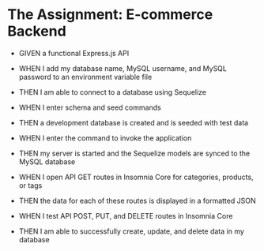 # The Assignment: E-commerce Backend

* GIVEN a functional Express.js API

* WHEN I add my database name, MySQL username, and MySQL password to an environment variable file

* THEN I am able to connect to a database using Sequelize

* WHEN I enter schema and seed commands

* THEN a development database is created and is seeded with test data

* WHEN I enter the command to invoke the application

* THEN my server is started and the Sequelize models are synced to the MySQL database

* WHEN I open API GET routes in Insomnia Core for categories, products, or tags

* THEN the data for each of these routes is displayed in a formatted JSON

* WHEN I test API POST, PUT, and DELETE routes in Insomnia Core

* THEN I am able to successfully create, update, and delete data in my database
